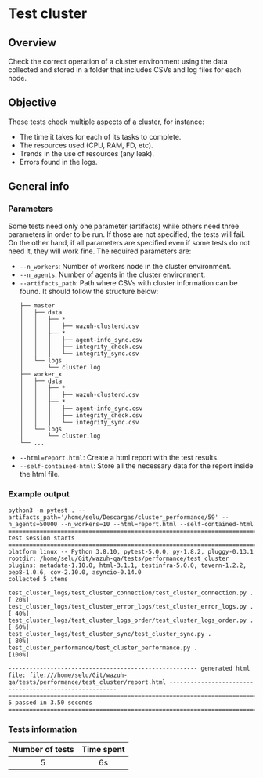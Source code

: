 # Test cluster

## Overview 

Check the correct operation of a cluster environment using the data collected and stored in a folder that includes CSVs and log files for each node. 

## Objective

These tests check multiple aspects of a cluster, for instance:
- The time it takes for each of its tasks to complete.
- The resources used (CPU, RAM, FD, etc).
- Trends in the use of resources (any leak).
- Errors found in the logs.

## General info
### Parameters
Some tests need only one parameter (artifacts) while others need three parameters in order to be run. If those are not specified, the tests will fail. On the other hand, if all parameters are specified even if some tests do not need it, they will work fine. The required parameters are:
- `--n_workers`: Number of workers node in the cluster environment. 
- `--n_agents`: Number of agents in the cluster environment.
- `--artifacts_path`: Path where CSVs with cluster information can be found. It should follow the structure below:
    ```.
    ├── master
    │   ├── data
    │   │   ├── *
    │   │   │   ├── wazuh-clusterd.csv
    │   │   ├── *
    │   │   │   ├── agent-info_sync.csv
    │   │   │   ├── integrity_check.csv
    │   │   │   └── integrity_sync.csv
    │   └── logs
    │       └── cluster.log
    ├── worker_x
    │   ├── data
    │   │   ├── *
    │   │   │   ├── wazuh-clusterd.csv
    │   │   ├── *
    │   │   │   ├── agent-info_sync.csv
    │   │   │   ├── integrity_check.csv
    │   │   │   └── integrity_sync.csv
    │   └── logs
    │       └── cluster.log
    └── ...
    ```
- `--html=report.html`: Create a html report with the test results. 
- `--self-contained-html`: Store all the necessary data for the report inside the html file.

### Example output
```shell
python3 -m pytest . --artifacts_path='/home/selu/Descargas/cluster_performance/59' --n_agents=50000 --n_workers=10 --html=report.html --self-contained-html
============================================================================================ test session starts ============================================================================================
platform linux -- Python 3.8.10, pytest-5.0.0, py-1.8.2, pluggy-0.13.1
rootdir: /home/selu/Git/wazuh-qa/tests/performance/test_cluster
plugins: metadata-1.10.0, html-3.1.1, testinfra-5.0.0, tavern-1.2.2, pep8-1.0.6, cov-2.10.0, asyncio-0.14.0
collected 5 items                                                                                                                                                                                           

test_cluster_logs/test_cluster_connection/test_cluster_connection.py .                                                                                                                                [ 20%]
test_cluster_logs/test_cluster_error_logs/test_cluster_error_logs.py .                                                                                                                                [ 40%]
test_cluster_logs/test_cluster_logs_order/test_cluster_logs_order.py .                                                                                                                                [ 60%]
test_cluster_logs/test_cluster_sync/test_cluster_sync.py .                                                                                                                                            [ 80%]
test_cluster_performance/test_cluster_performance.py .                                                                                                                                                [100%]

------------------------------------------------------ generated html file: file:///home/selu/Git/wazuh-qa/tests/performance/test_cluster/report.html -------------------------------------------------------
========================================================================================= 5 passed in 3.50 seconds ==========================================================================================
```

### Tests information

| Number of tests | Time spent |
|:--:|:--:|
| 5 | 6s |
